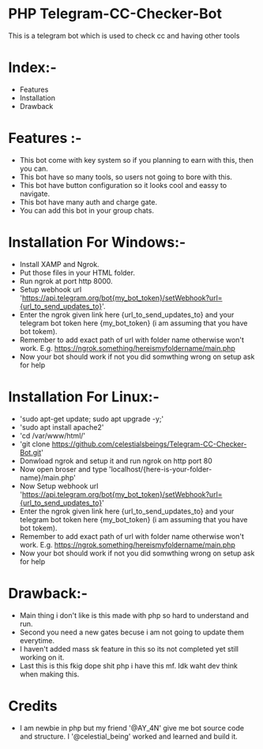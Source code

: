 # PHP Telegram-CC-Checker-Bot
This is a telegram bot which is used to check cc and having other tools

# Index:-
* Features
* Installation
* Drawback

# Features :-
* This bot come with key system so if you planning to earn with this, then you can.
* This bot have so many tools, so users not going to bore with this.
* This bot have button configuration so it looks cool and eassy to navigate.
* This bot have many auth and charge gate.
* You can add this bot in your group chats.

# Installation For Windows:-
* Install XAMP and Ngrok.
* Put those files in your HTML folder.
* Run ngrok at port http 8000.
* Setup webhook url 'https://api.telegram.org/bot{my_bot_token}/setWebhook?url={url_to_send_updates_to}'.
* Enter the ngrok given link here {url_to_send_updates_to} and your telegram bot token here {my_bot_token} (i am assuming that you have bot tokem).
* Remember to add exact path of url with folder name otherwise won't work. E.g. https://ngrok.something/hereismyfoldername/main.php
* Now your bot should work if not you did somwthing wrong on setup ask for help
  
# Installation For Linux:-
* 'sudo apt-get update; sudo apt upgrade -y;'
* 'sudo apt install apache2'
* 'cd /var/www/html/'
* 'git clone https://github.com/celestialsbeings/Telegram-CC-Checker-Bot.git'
* Donwload ngrok and setup it and run ngrok on http port 80
* Now open broser and type 'localhost/{here-is-your-folder-name}/main.php'
* Now Setup webhook url 'https://api.telegram.org/bot{my_bot_token}/setWebhook?url={url_to_send_updates_to}'
* Enter the ngrok given link here {url_to_send_updates_to} and your telegram bot token here {my_bot_token} (i am assuming that you have bot tokem).
* Remember to add exact path of url with folder name otherwise won't work. E.g. https://ngrok.something/hereismyfoldername/main.php
* Now your bot should work if not you did somwthing wrong on setup ask for help

# Drawback:-
* Main thing i don't like is this made with php so hard to understand and run.
* Second you need a new gates becuse i am not going to update them everytime.
* I haven't added mass sk feature in this so its not completed yet still working on it.
* Last this is this fkig dope shit php i have this mf. Idk waht dev think when making this.

# Credits 
* I am newbie in php but my friend '@AY_4N' give me bot source code and structure. I '@celestial_being' worked and learned and build it.
